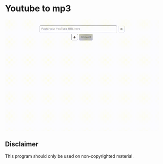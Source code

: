 # Youtube to mp3

![Demo](./media/demo.gif?style=demo)

## Disclaimer

This program should only be used on non-copyrighted material.
